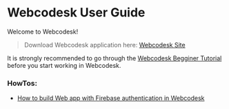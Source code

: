 # Webcodesk User Guide

Welcome to Webcodesk!

> Download Webcodesk application here: [Webcodesk Site](https://webcodesk.com) 

It is strongly recommended to go through the [Webcodesk Begginer Tutorial](./BeginnerTutorial.md) before you start working in Webcodesk.

### HowTos:

* [How to build Web app with Firebase authentication in Webcodesk](https://github.com/webcodesk/webcodesk/tree/master/howtos/auth_with_firebase)



